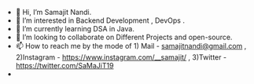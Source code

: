 - 👋 Hi, I’m Samajit Nandi.
- 👀 I’m interested in Backend Development , DevOps .
- 🌱 I’m currently learning DSA in Java.
- 💞️ I’m looking to collaborate on Different Projects and open-source.
- 📫 How to reach me by the mode of 1) Mail - samajitnandi@gmail.com , 2)Instagram - https://www.instagram.com/__samajit/ , 3)Twitter - https://twitter.com/SaMaJiT19
- 


<!---
SaMaJiT7/SaMaJiT7 is a ✨ special ✨ repository because its `README.md` (this file) appears on your GitHub profile.
You can click the Preview link to take a look at your changes.
--->
